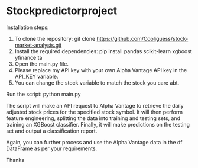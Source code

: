 # Stockpredictorproject

Installation steps:
  1. To clone the repository:
    git clone https://github.com/Cooliguess/stock-market-analysis.git
  2. Install the required dependencies:
    pip install pandas scikit-learn xgboost yfinance ta
  3. Open the main.py file.
  4. Please replace my API key with your own Alpha Vantage API key in the API_KEY variable.
  5. You can change the stock variable to match the stock you care abt.

Run the script:
  python main.py
  
 
The script will make an API request to Alpha Vantage to retrieve the daily adjusted stock prices for the specified stock symbol. It will then perform feature engineering, splitting the data into training and testing sets, and training an XGBoost classifier. Finally, it will make predictions on the testing set and output a classification report.

Again, you can further process and use the Alpha Vantage data in the df DataFrame as per your requirements. 

Thanks

